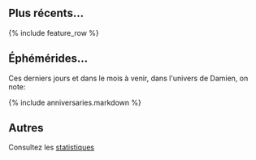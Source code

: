 ## Plus récents...

{% include feature_row %}


## Éphémérides...

Ces derniers jours et dans le mois à venir, dans l'univers de Damien, on note:

{% include anniversaries.markdown %}

## Autres

Consultez les [statistiques](/stats)
